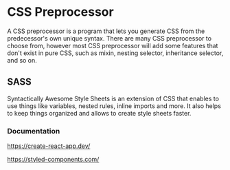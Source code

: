 # CSS Preprocessor 

A CSS preprocessor is a program that lets you generate CSS from the predecessor's own unique syntax. There are many CSS preprocessor to choose from, however most CSS preprocessor will add some features that don't exist in pure CSS, such as mixin, nesting selector, inheritance selector, and so on.

## SASS

Syntactically Awesome Style Sheets is an extension of CSS that enables to use things like variables, nested rules, inline imports and more. It also helps to keep things organized and allows to create style sheets faster.

### Documentation

https://create-react-app.dev/

https://styled-components.com/